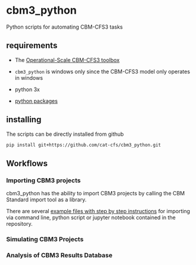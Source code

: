 # cbm3_python

Python scripts for automating CBM-CFS3 tasks

## requirements

* The [Operational-Scale CBM-CFS3 toolbox](https://www.nrcan.gc.ca/climate-change/impacts-adaptations/climate-change-impacts-forests/carbon-accounting/carbon-budget-model/13107)

* `cbm3_python` is windows only since the CBM-CFS3 model only operates in windows
* python 3x
* [python packages](https://github.com/cat-cfs/cbm3_python/blob/master/requirements.txt)



## installing

The scripts can be directly installed from github

```bash
pip install git+https://github.com/cat-cfs/cbm3_python.git
```

## Workflows

### Importing CBM3 projects

cbm3_python has the ability to import CBM3 projects by calling the CBM Standard import tool as a library.

There are several [example files with step by step instructions](.\examples\sit_automation) for importing via command line, python script or jupyter notebook contained in the repository.


### Simulating CBM3 Projects



### Analysis of CBM3 Results Database

